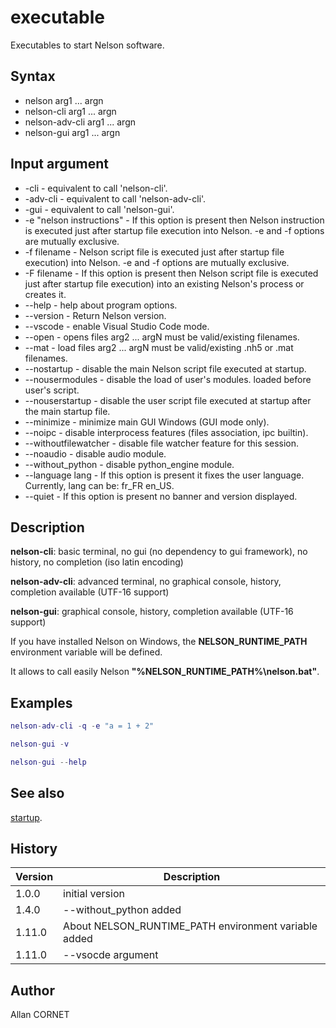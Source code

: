 # executable

Executables to start Nelson software.

## Syntax

- nelson arg1 ... argn
- nelson-cli arg1 ... argn
- nelson-adv-cli arg1 ... argn
- nelson-gui arg1 ... argn

## Input argument

- -cli - equivalent to call 'nelson-cli'.
- -adv-cli - equivalent to call 'nelson-adv-cli'.
- -gui - equivalent to call 'nelson-gui'.
- -e "nelson instructions" - If this option is present then Nelson instruction is executed just after startup file execution into Nelson. -e and -f options are mutually exclusive.
- -f filename - Nelson script file is executed just after startup file execution) into Nelson. -e and -f options are mutually exclusive.
- -F filename - If this option is present then Nelson script file is executed just after startup file execution) into an existing Nelson's process or creates it.
- --help - help about program options.
- --version - Return Nelson version.
- --vscode - enable Visual Studio Code mode.
- --open - opens files arg2 ... argN must be valid/existing filenames.
- --mat - load files arg2 ... argN must be valid/existing .nh5 or .mat filenames.
- --nostartup - disable the main Nelson script file executed at startup.
- --nousermodules - disable the load of user's modules. loaded before user's script.
- --nouserstartup - disable the user script file executed at startup after the main startup file.
- --minimize - minimize main GUI Windows (GUI mode only).
- --noipc - disable interprocess features (files association, ipc builtin).
- --withoutfilewatcher - disable file watcher feature for this session.
- --noaudio - disable audio module.
- --without_python - disable python_engine module.
- --language lang - If this option is present it fixes the user language. Currently, lang can be: fr_FR en_US.
- --quiet - If this option is present no banner and version displayed.

## Description

  <p><b>nelson-cli</b>: basic terminal, no gui (no dependency to gui framework), no history, no completion (iso latin encoding)</p>
  <p><b>nelson-adv-cli</b>: advanced terminal, no graphical console, history, completion available (UTF-16 support)</p>
  <p><b>nelson-gui</b>: graphical console, history, completion available (UTF-16 support)</p>
  <p/>
  <p>If you have installed Nelson on Windows, the <b>NELSON_RUNTIME_PATH</b> environment variable will be defined.</p>
  <p>It allows to call easily Nelson <b>"%NELSON_RUNTIME_PATH%\nelson.bat"</b>.</p>

## Examples

```matlab
nelson-adv-cli -q -e "a = 1 + 2"
```

```matlab
nelson-gui -v
```

```matlab
nelson-gui --help
```

## See also

[startup](startup.md).

## History

| Version | Description                                          |
| ------- | ---------------------------------------------------- |
| 1.0.0   | initial version                                      |
| 1.4.0   | --without_python added                               |
| 1.11.0  | About NELSON_RUNTIME_PATH environment variable added |
| 1.11.0  | --vsocde argument                                    |

## Author

Allan CORNET
